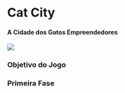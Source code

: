 # Cat City
#### A Cidade dos Gatos Empreendedores

<img src="https://i.im.ge/2024/01/13/3V6b9P.CatCity.jpg"/>

### Objetivo do Jogo

### Primeira Fase
